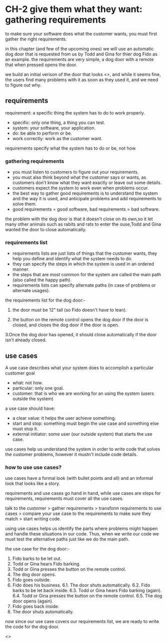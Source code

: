 # CH-2 give them what they want: gathering requirements

to make sure your software does what the customer wants, you must first gather the right requirements.

in this chapter (and few of the upcoming ones) we will use an automatic dog door that is requested from us by Todd and Gina for thier dog Fido as an example. the requirements are very simple, a dog door with a remote that when pressed opens the door.

we build an initial verison of the door that looks <<like this>>, and while it seems fine, the users find many problems with it as soon as they used it, and we need to figure out why.

## requirements



requirement: a specific thing the system has to do to work properly.

- specific: only one thing, a thing you can test.
- system: your software, your application.
- do: be able to perform or be.
- work correctly: work as the customer want.

requirements specify what the system has to do or be, not how.

### gathering requirements

- you must listen to customers to figure out your requirements.
- you must also think beyond what the customer says or wants, as customers don't know what they want exactly or leave out some details.
- customers expect the system to work even when problems occur.
- the best way to gather good requirements is to understand the system and the way it is used, and anticipate problems and add requirements to solve them.
- good requirements = good software, bad requirements = bad software.

the problem with the dog door is that it doesn't close on its own,so it let many other animals such as rabits and rats to enter the ouse,Todd and Gina wanted the door to close automatically.

### requirements list

- requirements lists are just lists of things that the customer wants, they help you define and identify what the system needs to do.
- they can specify the steps in which the system is used in an ordered manner.
- the steps that are most common for the system are called the main path (also called the happy path).
- requirements lists can specify alternate paths (in case of problems or alternate usages).


the requirements list for the dog door:-

1. the door must be 12" tall (so Fido doesn't have to lean).

2. the button on the remote control opens the dog door if the door is closed, and closes the dog door if the door is open.

3.Once the dog door has opened, it should close automatically if the door isn’t already closed.


## use cases

A use case describes what your system does to accomplish a particular customer goal

- what: not how.
- particular: only one goal.
- customer: that is who we are working for an using the system (users outside the system)

a use case should have:

- a clear value: it helps the user achieve something.
- start and stop: something must begin the use case and something else must stop it.
- external initiator: some user (our outside system) that starts the use case.

use cases help us understand the system in order to write code that solves the customer problems, however it mustn't include code details.

### how to use use cases?

use cases have a formal look (with bullet points and all) and an informal look that looks like a story.

requirements and use cases go hand in hand, while use cases are steps for requirements, requirements must cover all the use cases.

talk to the customer > gather requirements > transform requirements to use cases > compare your use case to the requirements to make sure they match > start writing code.

using use cases helps us identify the parts where problems might happen and handle these situations in our code. Thus, when we write our code we must test the alternative paths just like we do the main path.


the use case for the dog door:- 

1. Fido barks to be let out.
2. Todd or Gina hears Fido barking.
3. Todd or Gina presses the button on the remote control.
4. The dog door opens.
5. Fido goes outside.
6. Fido does his business.
6.1. The door shuts automatically.
6.2. Fido barks to be let back inside.
6.3. Todd or Gina hears Fido barking (again).
6.4. Todd or Gina presses the button on the remote control.
6.5. The dog door opens (again).
7. Fido goes back inside.
8. The door shuts automatically.

now since our use case covers our requirements list, we are ready to write the code for the dog door.

<<link to the final version of the dog door>>

